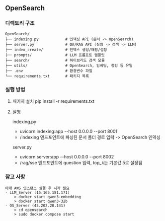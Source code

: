 ## OpenSearch


### 디렉토리 구조
```
OpenSearch/
├── indexing.py            # 인덱싱 API (문서 -> OpenSearch)
├── server.py              # QA/RAG API (질의 -> 검색 -> LLM)
├── index_create/          # 인덱스 생성/매핑/설정
├── prompts/               # LLM 프롬프트 템플릿
├── search/                # 하이브리드 검색 모듈
├── utils/                 # OpenSearch, 임베딩, 청킹 등 유틸
├── .env                   # 환경변수 파일
└── requirements.txt       # 패키지 목록
```
### 실행 방법

1. 패키지 설치
    pip install -r requirements.txt

2. 실행

    indexing.py
    - uvicorn indexing:app --host 0.0.0.0 --port 8001
    - /indexing 엔드포인트에 파싱된 문서 폴더 경로 입력 -> OpenSearch 인덱싱

    server.py
    - uvicorn server:app --host 0.0.0.0 --port 8002
    - /rag/sse 엔드포인트에 question 입력, top_k는 기본값 5로 설정됨

### 참고 사항

    아래 AWS 인스턴스 실행 후 시작 필요
    - LLM_Server (15.165.181.171)
        > docker start qwen3-embedding
        > docker start qwen3-32b
    - OS_Server (43.202.20.141)
        > cd opensearch
        > sudo docker compose start











